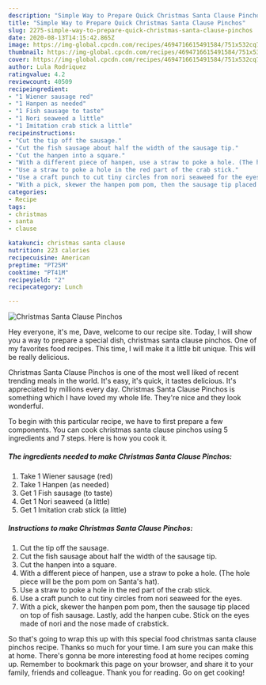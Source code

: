 ```yaml
---
description: "Simple Way to Prepare Quick Christmas Santa Clause Pinchos"
title: "Simple Way to Prepare Quick Christmas Santa Clause Pinchos"
slug: 2275-simple-way-to-prepare-quick-christmas-santa-clause-pinchos
date: 2020-08-13T14:15:42.865Z
image: https://img-global.cpcdn.com/recipes/4694716615491584/751x532cq70/christmas-santa-clause-pinchos-recipe-main-photo.jpg
thumbnail: https://img-global.cpcdn.com/recipes/4694716615491584/751x532cq70/christmas-santa-clause-pinchos-recipe-main-photo.jpg
cover: https://img-global.cpcdn.com/recipes/4694716615491584/751x532cq70/christmas-santa-clause-pinchos-recipe-main-photo.jpg
author: Lula Rodriquez
ratingvalue: 4.2
reviewcount: 40509
recipeingredient:
- "1 Wiener sausage red"
- "1 Hanpen as needed"
- "1 Fish sausage to taste"
- "1 Nori seaweed a little"
- "1 Imitation crab stick a little"
recipeinstructions:
- "Cut the tip off the sausage."
- "Cut the fish sausage about half the width of the sausage tip."
- "Cut the hanpen into a square."
- "With a different piece of hanpen, use a straw to poke a hole. (The hole piece will be the pom pom on Santa&#39;s hat)."
- "Use a straw to poke a hole in the red part of the crab stick."
- "Use a craft punch to cut tiny circles from nori seaweed for the eyes."
- "With a pick, skewer the hanpen pom pom, then the sausage tip placed on top of fish sausage. Lastly, add the hanpen cube. Stick on the eyes made of nori and the nose made of crabstick."
categories:
- Recipe
tags:
- christmas
- santa
- clause

katakunci: christmas santa clause 
nutrition: 223 calories
recipecuisine: American
preptime: "PT25M"
cooktime: "PT41M"
recipeyield: "2"
recipecategory: Lunch

---
```



![Christmas Santa Clause Pinchos](https://img-global.cpcdn.com/recipes/4694716615491584/751x532cq70/christmas-santa-clause-pinchos-recipe-main-photo.jpg)

Hey everyone, it's me, Dave, welcome to our recipe site. Today, I will show you a way to prepare a special dish, christmas santa clause pinchos. One of my favorites food recipes. This time, I will make it a little bit unique. This will be really delicious.



Christmas Santa Clause Pinchos is one of the most well liked of recent trending meals in the world. It's easy, it's quick, it tastes delicious. It's appreciated by millions every day. Christmas Santa Clause Pinchos is something which I have loved my whole life. They're nice and they look wonderful.


To begin with this particular recipe, we have to first prepare a few components. You can cook christmas santa clause pinchos using 5 ingredients and 7 steps. Here is how you cook it.

<!--inarticleads1-->

##### The ingredients needed to make Christmas Santa Clause Pinchos:

1. Take 1 Wiener sausage (red)
1. Take 1 Hanpen (as needed)
1. Get 1 Fish sausage (to taste)
1. Get 1 Nori seaweed (a little)
1. Get 1 Imitation crab stick (a little)




<!--inarticleads2-->

##### Instructions to make Christmas Santa Clause Pinchos:

1. Cut the tip off the sausage.
1. Cut the fish sausage about half the width of the sausage tip.
1. Cut the hanpen into a square.
1. With a different piece of hanpen, use a straw to poke a hole. (The hole piece will be the pom pom on Santa&#39;s hat).
1. Use a straw to poke a hole in the red part of the crab stick.
1. Use a craft punch to cut tiny circles from nori seaweed for the eyes.
1. With a pick, skewer the hanpen pom pom, then the sausage tip placed on top of fish sausage. Lastly, add the hanpen cube. Stick on the eyes made of nori and the nose made of crabstick.




So that's going to wrap this up with this special food christmas santa clause pinchos recipe. Thanks so much for your time. I am sure you can make this at home. There's gonna be more interesting food at home recipes coming up. Remember to bookmark this page on your browser, and share it to your family, friends and colleague. Thank you for reading. Go on get cooking!
